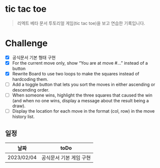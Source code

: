 # tic tac toe

> 리엑트 베타 문서 투토리얼 게임(tic tac toe)을 보고 연습한 기록입니다.

# Challenge

- [x] 공식문서 기본 형태 구현
- [x] For the current move only, show “You are at move #…” instead of a button
- [x] Rewrite Board to use two loops to make the squares instead of hardcoding them.
- [ ] Add a toggle button that lets you sort the moves in either ascending or descending order.
- [ ] When someone wins, highlight the three squares that caused the win (and when no one wins, display a message about the result being a draw).
- [ ] Display the location for each move in the format (col, row) in the move history list.

## 일정

| 날짜       | toDo                    |
| ---------- | ----------------------- |
| 2023/02/04 | 공식문서 기본 게임 구현 |

